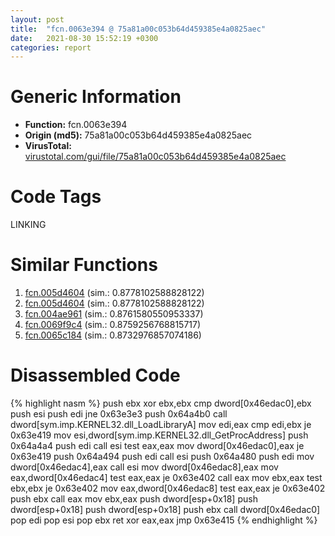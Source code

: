 ```yaml
---
layout: post
title:  "fcn.0063e394 @ 75a81a00c053b64d459385e4a0825aec"
date:   2021-08-30 15:52:19 +0300
categories: report
---
```


# Generic Information
- **Function:** fcn.0063e394
- **Origin (md5):** 75a81a00c053b64d459385e4a0825aec
- **VirusTotal:** [virustotal.com/gui/file/75a81a00c053b64d459385e4a0825aec][virustotal_ref]

# Code Tags
<span class="tag" id="LINKING">LINKING</span>


# Similar Functions

1. [fcn.005d4604][similar_1_ref] (sim.: 0.8778102588828122)
2. [fcn.005d4604][similar_2_ref] (sim.: 0.8778102588828122)
3. [fcn.004ae961][similar_3_ref] (sim.: 0.8761580550953337)
4. [fcn.0069f9c4][similar_4_ref] (sim.: 0.8759256768815717)
5. [fcn.0065c184][similar_5_ref] (sim.: 0.8732976857074186)


# Disassembled Code

{% highlight nasm %}
push ebx
xor ebx,ebx
cmp dword[0x46edac0],ebx
push esi
push edi
jne 0x63e3e3
push 0x64a4b0
call dword[sym.imp.KERNEL32.dll_LoadLibraryA]
mov edi,eax
cmp edi,ebx
je 0x63e419
mov esi,dword[sym.imp.KERNEL32.dll_GetProcAddress]
push 0x64a4a4
push edi
call esi
test eax,eax
mov dword[0x46edac0],eax
je 0x63e419
push 0x64a494
push edi
call esi
push 0x64a480
push edi
mov dword[0x46edac4],eax
call esi
mov dword[0x46edac8],eax
mov eax,dword[0x46edac4]
test eax,eax
je 0x63e402
call eax
mov ebx,eax
test ebx,ebx
je 0x63e402
mov eax,dword[0x46edac8]
test eax,eax
je 0x63e402
push ebx
call eax
mov ebx,eax
push dword[esp+0x18]
push dword[esp+0x18]
push dword[esp+0x18]
push ebx
call dword[0x46edac0]
pop edi
pop esi
pop ebx
ret 
xor eax,eax
jmp 0x63e415
{% endhighlight %}


[similar_1_ref]: /report/fcn.005d4604@4179b381a87b74dcd140154f9010ef86
[similar_2_ref]: /report/fcn.005d4604@36725a4ae161c6e8a09f5f34ebd6f2e0
[similar_3_ref]: /report/fcn.004ae961@3e981d1767f44f5fe2446a49ffe52f4e
[similar_4_ref]: /report/fcn.0069f9c4@0fb0e1c162f9df68f5d89a2b2a71a217
[similar_5_ref]: /report/fcn.0065c184@bcba729302fe28f65deb2b102a06324a
[virustotal_ref]: https://www.virustotal.com/gui/file/75a81a00c053b64d459385e4a0825aec